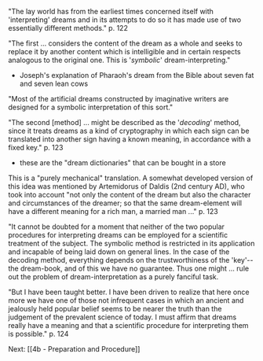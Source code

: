 "The lay world has from the earliest times concerned itself with 'interpreting' dreams and in its attempts to do so it has made use of two essentially different methods." p. 122

"The first ... considers the content of the dream as a whole and seeks to replace it by another content which is intelligible and in certain respects analogous to the original one.  This is '*symbolic*' dream-interpreting."

* Joseph's explanation of Pharaoh's dream from the Bible about seven fat and seven lean cows

"Most of the artificial dreams constructed by imaginative writers are designed for a symbolic interpretation of this sort."

"The second \[method\] ... might be described as the '*decoding*' method, since it treats dreams as a kind of cryptography in which each sign can be translated into another sign having a known meaning, in accordance with a fixed key." p. 123

* these are the "dream dictionaries" that can be bought in a store

This is a "purely mechanical" translation.  A somewhat developed version of this idea was mentioned by Artemidorus of Daldis (2nd century AD), who took into account "not only the content of the dream but also the character and circumstances of the dreamer; so that the same dream-element will have a different meaning for a rich man, a married man ..." p. 123

"It cannot be doubted for a moment that neither of the two popular procedures for interpreting dreams can be employed for a scientific treatment of the subject. The symbolic method is restricted in its application and incapable of being laid down on general lines. In the case of the decoding method, everything depends on the trustworthiness of the 'key'--the dream-book, and of this we have no guarantee.  Thus one might ... rule out the problem of dream-interpretation as a purely fanciful task.

"But I have been taught better. I have been driven to realize that here once more we have one of those not infrequent cases in which an ancient and jealously held popular belief seems to be nearer the truth than the judgement of the prevalent science of today. I must affirm that dreams really have a meaning and that a scientific procedure for interpreting them is possible." p. 124

Next: [[4b - Preparation and Procedure]]

